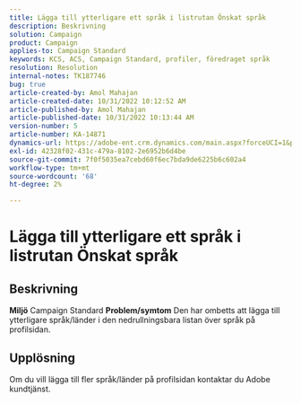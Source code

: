 ```yaml
---
title: Lägga till ytterligare ett språk i listrutan Önskat språk
description: Beskrivning
solution: Campaign
product: Campaign
applies-to: Campaign Standard
keywords: KCS, ACS, Campaign Standard, profiler, föredraget språk
resolution: Resolution
internal-notes: TK187746
bug: true
article-created-by: Amol Mahajan
article-created-date: 10/31/2022 10:12:52 AM
article-published-by: Amol Mahajan
article-published-date: 10/31/2022 10:13:44 AM
version-number: 5
article-number: KA-14871
dynamics-url: https://adobe-ent.crm.dynamics.com/main.aspx?forceUCI=1&pagetype=entityrecord&etn=knowledgearticle&id=bb163392-0459-ed11-9561-6045bd006079
exl-id: 42328f02-431c-479a-8102-2e6952b6d4be
source-git-commit: 7f0f5035ea7cebd60f6ec7bda9de6225b6c602a4
workflow-type: tm+mt
source-wordcount: '68'
ht-degree: 2%

---
```


# Lägga till ytterligare ett språk i listrutan Önskat språk

## Beskrivning

<b>Miljö</b>
Campaign Standard
<b>Problem/symtom</b>
Den har ombetts att lägga till ytterligare språk/länder i den nedrullningsbara listan över språk på profilsidan.


## Upplösning


Om du vill lägga till fler språk/länder på profilsidan kontaktar du Adobe kundtjänst.
